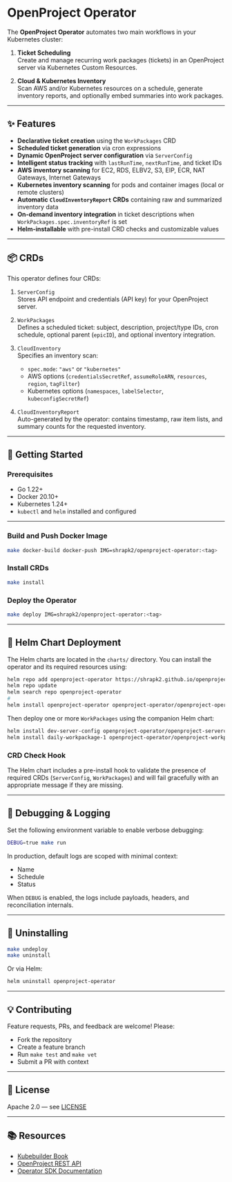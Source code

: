 # OpenProject Operator

The **OpenProject Operator** automates two main workflows in your Kubernetes cluster:

1. **Ticket Scheduling**  
   Create and manage recurring work packages (tickets) in an OpenProject server via Kubernetes Custom Resources.

2. **Cloud & Kubernetes Inventory**  
   Scan AWS and/or Kubernetes resources on a schedule, generate inventory reports, and optionally embed summaries into work packages.

---

## ✨ Features

- **Declarative ticket creation** using the `WorkPackages` CRD
- **Scheduled ticket generation** via cron expressions
- **Dynamic OpenProject server configuration** via `ServerConfig`
- **Intelligent status tracking** with `lastRunTime`, `nextRunTime`, and ticket IDs
- **AWS inventory scanning** for EC2, RDS, ELBV2, S3, EIP, ECR, NAT Gateways, Internet Gateways
- **Kubernetes inventory scanning** for pods and container images (local or remote clusters)
- **Automatic `CloudInventoryReport` CRDs** containing raw and summarized inventory data
- **On-demand inventory integration** in ticket descriptions when `WorkPackages.spec.inventoryRef` is set
- **Helm-installable** with pre-install CRD checks and customizable values

---

## 📦 CRDs

This operator defines four CRDs:

1. `ServerConfig`  
   Stores API endpoint and credentials (API key) for your OpenProject server.

2. `WorkPackages`  
   Defines a scheduled ticket: subject, description, project/type IDs, cron schedule, optional parent (`epicID`), and optional inventory integration.

3. `CloudInventory`  
   Specifies an inventory scan:

   - `spec.mode`: `"aws"` or `"kubernetes"`
   - AWS options (`credentialsSecretRef`, `assumeRoleARN`, `resources`, `region`, `tagFilter`)
   - Kubernetes options (`namespaces`, `labelSelector`, `kubeconfigSecretRef`)

4. `CloudInventoryReport`  
   Auto-generated by the operator: contains timestamp, raw item lists, and summary counts for the requested inventory.

---

## 🚀 Getting Started

### Prerequisites

- Go 1.22+
- Docker 20.10+
- Kubernetes 1.24+
- `kubectl` and `helm` installed and configured

---

### Build and Push Docker Image

```sh
make docker-build docker-push IMG=shrapk2/openproject-operator:<tag>
```

### Install CRDs

```sh
make install
```

### Deploy the Operator

```sh
make deploy IMG=shrapk2/openproject-operator:<tag>
```

---

## 🧠 Helm Chart Deployment

The Helm charts are located in the `charts/` directory. You can install the operator and its required resources using:

```sh
helm repo add openproject-operator https://shrapk2.github.io/openproject-operator
helm repo update
helm search repo openproject-operator
#
helm install openproject-operator openproject-operator/openproject-operator --set image.repository=shrapk2/openproject-operator --set image.tag=<tag>
```

Then deploy one or more `WorkPackages` using the companion Helm chart:

```sh
helm install dev-server-config openproject-operator/openproject-serverconfig
helm install daily-workpackage-1 openproject-operator/openproject-workpackage
```

### CRD Check Hook

The Helm chart includes a pre-install hook to validate the presence of required CRDs (`ServerConfig`, `WorkPackages`) and will fail gracefully with an appropriate message if they are missing.

---

## 🐛 Debugging & Logging

Set the following environment variable to enable verbose debugging:

```sh
DEBUG=true make run
```

In production, default logs are scoped with minimal context:

- Name
- Schedule
- Status

When `DEBUG` is enabled, the logs include payloads, headers, and reconciliation internals.

---

## 🧼 Uninstalling

```sh
make undeploy
make uninstall
```

Or via Helm:

```sh
helm uninstall openproject-operator
```

---

## 💡 Contributing

Feature requests, PRs, and feedback are welcome! Please:

- Fork the repository
- Create a feature branch
- Run `make test` and `make vet`
- Submit a PR with context

---

## 📄 License

Apache 2.0 — see [LICENSE](./LICENSE)

---

## 📚 Resources

- [Kubebuilder Book](https://book.kubebuilder.io/)
- [OpenProject REST API](https://docs.openproject.org/api/)
- [Operator SDK Documentation](https://sdk.operatorframework.io/)
